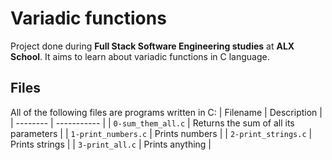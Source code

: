 # Variadic functions

Project done during **Full Stack Software Engineering studies** at **ALX School**. It aims to learn about variadic functions in C language.
## Files
All of the following files are programs written in C:
| Filename | Description |
| -------- | ----------- |
| `0-sum_them_all.c` | Returns the sum of all its parameters |
| `1-print_numbers.c` | Prints numbers |
| `2-print_strings.c` | Prints strings |
| `3-print_all.c` | Prints anything |